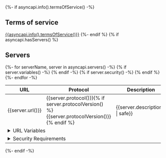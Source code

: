 {%- if asyncapi.info().termsOfService() -%}
<a name="termsOfService"></a>
## Terms of service
[{{asyncapi.info().termsOfService()}}]({{asyncapi.info().termsOfService()}})
{%- endif %}
{% if asyncapi.hasServers() %}
<a name="servers"></a>

## Servers

<table>
  <thead>
    <tr>
      <th>URL</th>
      <th>Protocol</th>
      <th>Description</th>
    </tr>
  </thead>
  <tbody>
  {%- for serverName, server in asyncapi.servers() -%}
    <tr>
      <td>{{server.url()}}</td>
      <td>{{server.protocol()}}{% if server.protocolVersion() %}{{server.protocolVersion()}}{% endif %}</td>
      <td>{{server.description() | safe}}</td>
    </tr>
    {% if server.variables() -%}
    <tr>
      <td colspan="3">
        <details>
          <summary>URL Variables</summary>
          <table>
            <thead>
              <tr>
                <th>Name</th>
                <th>Default value</th>
                <th>Possible values</th>
                <th>Description</th>
              </tr>
            </thead>
            <tbody>
              {% for varName, var in server.variables() -%}
              <tr>
                <td>{{varName}}</td>
                <td>
                  {%- if var.hasDefaultValue() %}
                    {{var.defaultValue()}}
                  {% else %}
                    <em>None</em>
                  {% endif -%}
                </td>
                <td>
                  {%- if var.hasAllowedValues() %}
                  <ul>
                    {%- for value in var.allowedValues() -%}
                    <li>{{value}}</li>
                    {%- endfor -%}
                  </ul>
                  {% else %}
                    Any
                  {% endif -%}
                </td>
                <td>{{ var.description() | safe }}</td>
              </tr>
              {% endfor -%}
            </tbody>
          </table>
        </details>
      </td>
    </tr>
    {% endif -%}
    {% if server.security() -%}
    <tr>
      <td colspan="3">
        <details>
          <summary>Security Requirements</summary>
          <table>
            <thead>
              <tr>
                <th>Type</th>
                <th>In</th>
                <th>Name</th>
                <th>Scheme</th>
                <th>Format</th>
                <th>Description</th>
              </tr>
            </thead>
            <tbody>
            {%- for security in server.security() %}
              {%- set def = asyncapi.components().securityScheme(security.json() | keys | head ) -%}
              <tr>
                <td>{{def.type()}}</td>
                <td>{{def.in()}}</td>
                <td>{{def.name()}}</td>
                <td>{{def.scheme()}}</td>
                <td>{{def.bearerFormat()}}</td>
                <td>{{def.description() | markdown2html | safe }}</td>
              </tr>
            {%- endfor -%}
            </tbody>
          </table>
        </details>
      </td>
    </tr>
    {% endif %}
  {%- endfor -%}
  </tbody>
</table>
{%- endif -%}

